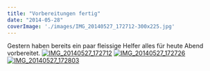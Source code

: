 ```yaml
---
title: "Vorbereitungen fertig"
date: "2014-05-28"
coverImage: './images/IMG_20140527_172712-300x225.jpg'
---
```


Gestern haben bereits ein paar fleissige Helfer alles für heute Abend vorbereitet. [![IMG_20140527_172712](../images/IMG_20140527_172712-300x225.jpg)](https://hackzogtum-coburg.de/wp-content/uploads/2014/05/IMG_20140527_172712.jpg) [![IMG_20140527_172726](../images/IMG_20140527_172726-300x225.jpg)](https://hackzogtum-coburg.de/wp-content/uploads/2014/05/IMG_20140527_172726.jpg) [![IMG_20140527_172803](../images/IMG_20140527_172803-225x300.jpg)](https://hackzogtum-coburg.de/wp-content/uploads/2014/05/IMG_20140527_172803.jpg)
